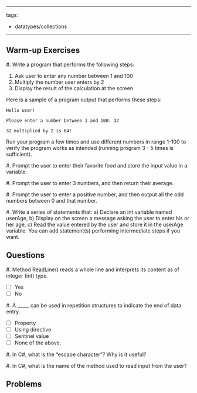 <!--

DO NOT EDIT THIS FILE

Edit exercises/w_sol/io/io.md, and run
make exercises/wo_sol/io/io.md
instead.
-->

---
tags:
- datatypes/collections
---

## Warm-up Exercises

#. Write a program that performs the following steps:

1. Ask user to enter any number between 1 and 100
2. Multiply the number user enters by 2
3. Display the result of the calculation at the screen

Here is a sample of a program output that performs these steps:

```
Hello user!

Please enter a number between 1 and 100: 32

32 multiplied by 2 is 64!
```

Run your program a few times and use different numbers in range 1-100 to verify the program works as intended (running program 3 - 5 times is sufficient).


#. Prompt the user to enter their favorite food and store the input value in a variable.


#. Prompt the user to enter 3 numbers, and then return their average.


#. Prompt the user to enter a positive number, and then output all the odd numbers between 0 and that number.​


#. Write a series of statements that: 
	a) Declare an int variable named userAge, 
	b) Display on the screen a message asking the user to enter his or her age, 
	c) Read the value entered by the user and store it in the userAge variable. 
You can add statement(s) performing intermediate steps if you want.


## Questions

#. Method ReadLine() reads a whole line and interprets its content as of integer (int) type.

  - [ ] Yes
  - [ ] No

#. A _____ can be used in repetition structures to indicate the end of data entry.
- [ ] Property
- [ ] Using directive
- [ ] Sentinel value
- [ ] None of the above.

#. In C#, what is the “escape character”? Why is it useful?


#. In C#, what is the name of the method used to read input from the user?



## Problems